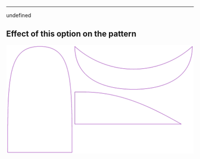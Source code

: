 ---

undefined


## Effect of this option on the pattern
![This image shows the effect of this option by superimposing several variants that have a different value for this option](holmes_buttonhole_sample.svg "Effect of this option on the pattern")